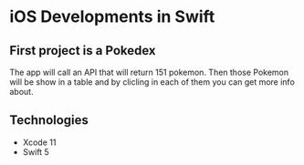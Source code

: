 # iOS Developments in Swift

## First project is a Pokedex

The app will call an API that will return 151 pokemon. Then those Pokemon will be show in a table and by clicling in each of them you can get more info about.

## Technologies

- Xcode 11
- Swift 5
